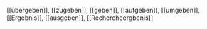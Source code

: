 [[übergeben]], [[zugeben]], [[geben]], [[aufgeben]], [[umgeben]], [[Ergebnis]], [[ausgeben]], [[Rechercheergbenis]]